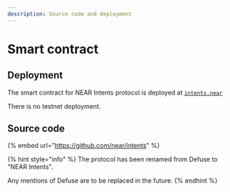 ```yaml
---
description: Source code and deployment
---
```


# Smart contract

## Deployment

The smart contract for NEAR Intents protocol is deployed at [`intents.near`](https://nearblocks.io/address/intents.near)&#x20;

There is no testnet deployment.

## Source code

{% embed url="https://github.com/near/intents" %}

{% hint style="info" %}
The protocol has been renamed from Defuse to "NEAR Intents".&#x20;

Any mentions of Defuse are to be replaced in the future.
{% endhint %}
